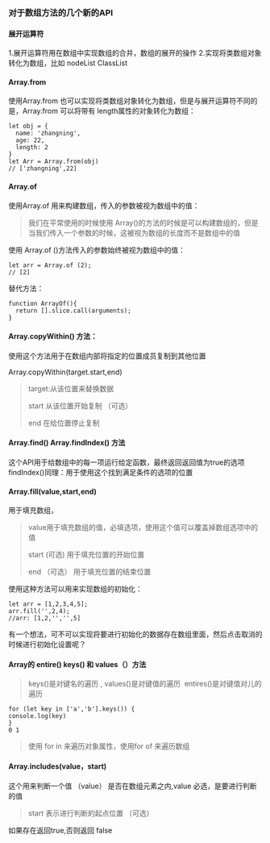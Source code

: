 ### 对于数组方法的几个新的API
#### 展开运算符
1.展开运算符用在数组中实现数组的合并，数组的展开的操作
2.实现将类数组对象转化为数组，比如 nodeList ClassList
#### Array.from
使用Array.from 也可以实现将类数组对象转化为数组，但是与展开运算符不同的是，Array.from 可以将带有 length属性的对象转化为数组：
```
let obj = {
  name: 'zhangning',
  age: 22,
  length: 2
}
let Arr = Array.from(obj)
// ['zhangning',22]
```
#### Array.of
使用Array.of 用来构建数组，传入的参数被视为数组中的值：
>我们在平常使用的时候使用 Array()的方法的时候是可以构建数组的，但是当我们传入一个参数的时候，这被视为数组的长度而不是数组中的值
>
使用 Array.of ()方法传入的参数始终被视为数组中的值：

```
let arr = Array.of (2);
// [2]
```

替代方法：
```
function ArrayOf(){
  return [].slice.call(arguments);
}
```
#### Array.copyWithin() 方法：
使用这个方法用于在数组内部将指定的位置成员复制到其他位置

Array.copyWithin(target.start,end) 
> target:从该位置来替换数据
>  
>start 从该位置开始复制 （可选）
>  
>end 在给位置停止复制
>  

#### Array.find()  Array.findIndex() 方法
这个API用于给数组中的每一项运行给定函数，最终返回返回值为true的选项
findIndex()同理：用于使用这个找到满足条件的选项的位置


#### Array.fill(value,start,end)
用于填充数组，
> value用于填充数组的值，必填选项，使用这个值可以覆盖掉数组选项中的值
>  
>start (可选) 用于填充位置的开始位置
>  
>end （可选） 用于填充位置的结束位置
>  
使用这种方法可以用来实现数组的初始化：

```
let arr = [1,2,3,4,5];
arr.fill('',2,4);
//arr: [1,2,'','',5]
```
有一个想法，可不可以实现将要进行初始化的数据存在数组里面，然后点击取消的时候进行初始化设置呢？
#### Array的 entire()  keys() 和 values（）方法
>keys()是对键名的遍历 , values()是对键值的遍历  entires()是对键值对儿的遍历
>

```
for (let key in ['a','b'].keys()) {
console.log(key)
}
0 1
```
>使用 for in 来遍历对象属性，使用for of 来遍历数组
>
#### Array.includes(value，start)
这个用来判断一个值 （value） 是否在数组元素之内,value 必选，是要进行判断的值
>start 表示进行判断的起点位置 （可选）
>
如果存在返回true,否则返回 false
